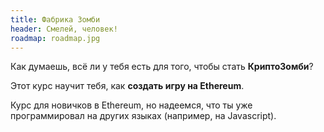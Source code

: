 ```yaml
---
title: Фабрика Зомби
header: Смелей, человек!
roadmap: roadmap.jpg
---
```


Как думаешь, всё ли у тебя есть для того, чтобы стать **КриптоЗомби**?

Этот курс научит тебя, как **создать игру на Ethereum**.

Курс для новичков в Ethereum, но надеемся, что ты уже программировал на других языках (например, на Javascript).
